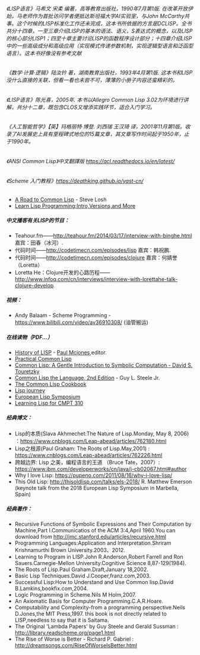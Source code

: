 ###### 《LISP语言》马希文 宋柔 编著，高等教育出版社，1990年7月第1版. 在改革开放伊始，马老师作为首批访问学者便抵达斯坦福大学AI实验室，与John McCarthy共事。这个时候的LISP标准化工作还未完成，这本书所依据的方言是DCLISP。全书共分十四章，一至三章介绍LISP的基本的语法、语义，S表达式的概念，以及LISP的核心部分LISP1；四至十章主要讨论LISP的函数程序设计部分；十四章介绍LISP中的一些高级成分和高级应用（实现模式传递参数机制，实现逻辑型语言和泛函型语言）。这本书好像没有参考文献
###### 《数学·计算·逻辑》陆汝钤 著，湖南教育出版社，1993年4月第1版. 这本书和LISP没什么直接的关联，但看一看也未尝不可，薄薄的小册子内容还蛮精彩的。
###### 《LISP语言》陈光喜，2005年. 本书以Allegro Common Lisp 3.02为环境进行讲解，共分十二章，既包含CLOS又增添实践环节，适合入门学习。
###### 《人工智能哲学》【英】玛格丽特·博登. 刘西瑞 王汉琦 译，2001年11月第1版。收录了AI发展史上具有里程碑式地位的15篇文章，其文章写作时间起于1950年，止于1990年。
###### 《ANSI Common Lisp》中文翻譯版 https://acl.readthedocs.io/en/latest/
###### 《Scheme 入门教程》https://deathking.github.io/yast-cn/
* [A Road to Common Lisp](http://stevelosh.com/blog/2018/08/a-road-to-common-lisp/) - Steve Losh
* [Learn Lisp Programming:Intro,Versions,and More](https://www.whoishostingthis.com/resources/lisp/)
##### 中文播客有关LISP的节目：
* Teahour.fm——http://teahour.fm/2014/03/17/interview-with-binghe.html 嘉宾：田春（冰河）.
* 代码时间——http://codetimecn.com/episodes/lisp 嘉宾：韩祝鹏.
* 代码时间——http://codetimecn.com/episodes/clojure 嘉宾：何婧誉（Loretta）
* Loretta He：Clojure开发的心路历程——http://www.infoq.com/cn/interviews/interview-with-lorettahe-talk-clojure-develop
##### 视频：
* Andy Balaam - Scheme Programming - https://www.bilibili.com/video/av36910308/ (油管搬运)
##### 在线读物（PDF...）
* [History of LISP](http://www.softwarepreservation.org/projects/LISP) - [Paul Mcjones](https://mcjones.org/),editor.
* [Practical Common Lisp](http://www.gigamonkeys.com/book/)
* [Common Lisp: A Gentle Introduction to Symbolic Computation - David S. Touretzky](http://www.cs.cmu.edu/~dst/LispBook/)
* [Common Lisp the Language, 2nd Edition](http://www-prod-gif.supelec.fr/docs/cltl/clm/clm.html) - Guy L. Steele Jr.
* [The Common Lisp Cookbook](https://lispcookbook.github.io/cl-cookbook/)
* [Lisp journey](https://lisp-journey.gitlab.io/)
* [European Lisp Symposium](https://european-lisp-symposium.org/)
* [Learning Lisp for CMPT 310](http://www.cs.sfu.ca/CourseCentral/310/pwfong/Lisp/)
##### 经典博文：
* Lisp的本质(Slava Akhmechet:The Nature of Lisp.Monday, May 8, 2006) ：https://www.cnblogs.com/Leap-abead/articles/762180.html
* Lisp之根源(Paul Graham: The Roots of Lisp.May,2001) : https://www.cnblogs.com/Leap-abead/articles/762226.html
* 跨越边界: Lisp 之美，编程语言的王道 （Bruce Tate，2007）: https://www.ibm.com/developerworks/cn/java/j-cb02067.html#author
* Why I love Lisp: https://pupeno.com/2011/08/16/why-i-love-lisp/
* This Old Lisp: http://thisoldlisp.com/talks/els-2018/ R. Matthew Emerson (keynote talk from the 2018 European Lisp Symposium in Marbella, Spain)
##### 经典著作：
* Recursive Functions of Symbolic Expressions and Their Computation by Machine,Part I.Communicatios of the ACM 3:4,April 1960.You can download from http://jmc.stanford.edu/articles/recursive.html
* Programming Languages:Application and Interpretation.Shriram Krishnamurthi Brown University.2003、2012.
* Learning to Program in LISP.John R.Anderson,Robert Farrell and Ron Sauers.Carnegie-Mellon University.Cognitive Science 8,87-129(1984).
* The Roots of Lisp.Paul Graham.Draft,January 18,2002.
* Basic Lisp Techniques.David J.Cooper,franz.com,2003.
* Successful Lisp:How to Understand and Use Common lisp.David B.Lamkins,bookfix.com,2004.
* Logic Programming in Scheme.Nils M Holm,2007.
* An Axiomatic Basis for Computer Programming.C.A.R.Hoare.
* Computability and Complexity-from a programming perspective.Neils D.Jones,the MIT Press,1997. this book is not directly related to LISP,needless to say that it is Saitama.
* The Original 'Lambda Papers' by Guy Steele and Gerald Sussman : http://library.readscheme.org/page1.html
* The Rise of Worse is Better - Richard P. Gabriel : http://dreamsongs.com/RiseOfWorseIsBetter.html
